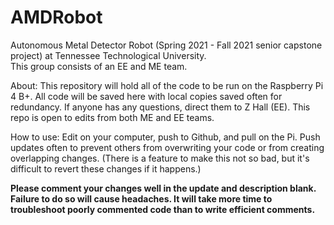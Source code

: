 # AMDRobot
Autonomous Metal Detector Robot (Spring 2021 - Fall 2021 senior capstone project) at Tennessee Technological University.  
This group consists of an EE and ME team.

About:
This repository will hold all of the code to be run on the Raspberry Pi 4 B+.  All code will be saved here with local 
copies saved often for redundancy.  If anyone has any questions, direct them to Z Hall (EE).  This repo is open to edits 
from both ME and EE teams.  

How to use:
Edit on your computer, push to Github, and pull on the Pi.  Push updates often to prevent others from overwriting your 
code or from creating overlapping changes.  (There is a feature to make this not so bad, but it's difficult to revert
these changes if it happens.)

**Please comment your changes well in the update and description blank.  Failure to do so will cause headaches.  It will 
take more time to troubleshoot poorly commented code than to write efficient comments.**
